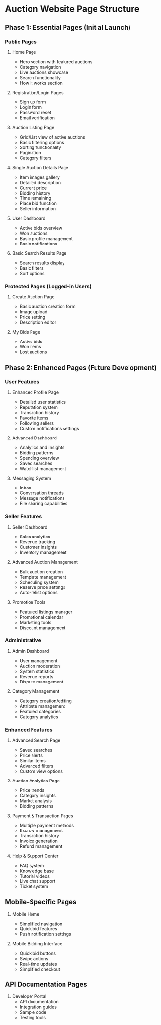 # Auction Website Page Structure

## Phase 1: Essential Pages (Initial Launch)

### Public Pages
1. Home Page
   - Hero section with featured auctions
   - Category navigation
   - Live auctions showcase
   - Search functionality
   - How it works section

2. Registration/Login Pages
   - Sign up form
   - Login form
   - Password reset
   - Email verification

3. Auction Listing Page
   - Grid/List view of active auctions
   - Basic filtering options
   - Sorting functionality
   - Pagination
   - Category filters

4. Single Auction Details Page
   - Item images gallery
   - Detailed description
   - Current price
   - Bidding history
   - Time remaining
   - Place bid function
   - Seller information

5. User Dashboard
   - Active bids overview
   - Won auctions
   - Basic profile management
   - Basic notifications

6. Basic Search Results Page
   - Search results display
   - Basic filters
   - Sort options

### Protected Pages (Logged-in Users)
1. Create Auction Page
   - Basic auction creation form
   - Image upload
   - Price setting
   - Description editor

2. My Bids Page
   - Active bids
   - Won items
   - Lost auctions

## Phase 2: Enhanced Pages (Future Development)

### User Features
1. Enhanced Profile Page
   - Detailed user statistics
   - Reputation system
   - Transaction history
   - Favorite items
   - Following sellers
   - Custom notifications settings

2. Advanced Dashboard
   - Analytics and insights
   - Bidding patterns
   - Spending overview
   - Saved searches
   - Watchlist management

3. Messaging System
   - Inbox
   - Conversation threads
   - Message notifications
   - File sharing capabilities

### Seller Features
1. Seller Dashboard
   - Sales analytics
   - Revenue tracking
   - Customer insights
   - Inventory management

2. Advanced Auction Management
   - Bulk auction creation
   - Template management
   - Scheduling system
   - Reserve price settings
   - Auto-relist options

3. Promotion Tools
   - Featured listings manager
   - Promotional calendar
   - Marketing tools
   - Discount management

### Administrative
1. Admin Dashboard
   - User management
   - Auction moderation
   - System statistics
   - Revenue reports
   - Dispute management

2. Category Management
   - Category creation/editing
   - Attribute management
   - Featured categories
   - Category analytics

### Enhanced Features
1. Advanced Search Page
   - Saved searches
   - Price alerts
   - Similar items
   - Advanced filters
   - Custom view options

2. Auction Analytics Page
   - Price trends
   - Category insights
   - Market analysis
   - Bidding patterns

3. Payment & Transaction Pages
   - Multiple payment methods
   - Escrow management
   - Transaction history
   - Invoice generation
   - Refund management

4. Help & Support Center
   - FAQ system
   - Knowledge base
   - Tutorial videos
   - Live chat support
   - Ticket system

## Mobile-Specific Pages
1. Mobile Home
   - Simplified navigation
   - Quick bid features
   - Push notification settings

2. Mobile Bidding Interface
   - Quick bid buttons
   - Swipe actions
   - Real-time updates
   - Simplified checkout

## API Documentation Pages
1. Developer Portal
   - API documentation
   - Integration guides
   - Sample code
   - Testing tools
